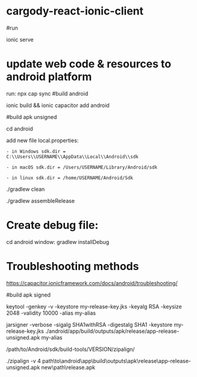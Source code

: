 # cargody-react-ionic-client

#run

ionic serve
# update web code & resources to android platform
run: npx cap sync
#build android

ionic build && ionic capacitor add android

#build apk unsigned

cd android

add new file local.properties: 

	- in Windows sdk.dir = C:\\Users\\USERNAME\\AppData\\Local\\Android\\sdk

	- in macOS sdk.dir = /Users/USERNAME/Library/Android/sdk
			       
	- in linux sdk.dir = /home/USERNAME/Android/Sdk

./gradlew clean

./gradlew assembleRelease

# Create debug file:
cd android
window: gradlew installDebug

# Troubleshooting methods
https://capacitor.ionicframework.com/docs/android/troubleshooting/

#build apk signed

keytool -genkey -v -keystore my-release-key.jks -keyalg RSA -keysize 2048 -validity 10000 -alias my-alias

jarsigner -verbose -sigalg SHA1withRSA -digestalg SHA1 -keystore my-release-key.jks ./android/app/build/outputs/apk/release/app-release-unsigned.apk my-alias

/path/to/Android/sdk/build-tools/VERSION/zipalign/

./zipalign -v 4 path\to\android\app\build\outputs\apk\release\app-release-unsigned.apk new\path\release.apk
